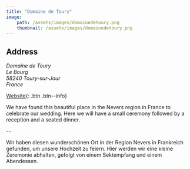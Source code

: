 ```yaml
---
title: "Domaine de Toury"
image:
    path: /assets/images/domainedetoury.png
    thumbnail: /assets/images/domainedetoury.png
---
```

## Address
<address>
  Domaine de Toury<br /> Le Bourg <br /> 58240 Toury-sur-Jour <br /> France
</address>

[Website](https://domainedetoury.fr/en/){: .btn .btn--info}

We have found this beautiful place in the Nevers region in France to celebrate our wedding.
Here we will have a small ceremony followed by a reception and a seated dinner.

--

Wir haben diesen wunderschönen Ort in der Region Nevers in Frankreich gefunden, um unsere Hochzeit zu feiern.
Hier werden wir eine kleine Zeremonie abhalten, gefolgt von einem Sektempfang und einem  Abendessen.